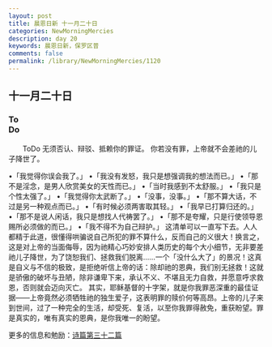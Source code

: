 ```yaml
---
layout: post
title: 晨恩日新 十一月二十日
categories: NewMorningMercies
description: day 20
keywords: 晨恩日新，保罗区普
comments: false
permalink: /library/NewMorningMercies/1120
---
```


## 十一月二十日

### To <br> Do

&emsp;&emsp;ToDo
无须否认、辩驳、抵赖你的罪证。
你若没有罪，上帝就不会差祂的儿子降世了。
 
•「我觉得你误会我了。」
•「我没有发怒，我只是想强调我的想法而已。」
•「那不是淫念，是男人欣赏美女的天性而已。」
•「当时我感到不太舒服。」
•「我只是个性太强了。」
•「我觉得你太武断了。」
•「没事，没事。」
•「那不算大话，不过是另一种观点而已。」
•「有时候必须两害取其轻。」
•「我早已打算归还的。」
•「那不是说人闲话，我只是想找人代祷罢了。」
•「那不是夸耀，只是行使领导恩赐所必须做的而已。」
•「我不得不为自己辩护。」
这清单可以一直写下去。人人都精于此道，很懂得哄骗说自己所犯的罪不算什么，反而自己的义很大！换言之，这是对上帝的当面侮辱，因为祂精心巧妙安排人类历史的每个大小细节，无非要差祂儿子降世，为了饶恕我们、拯救我们脱离……一个「没什么大了」的景况！这真是自义与不信的极致，是拒绝听信上帝的话：除却祂的恩典，我们别无拯救！这就是骄傲的破坏与丑陋，除非谦卑下来，承认不义、不堪且无力自救，并愿意呼求救恩，否则就会迈向灭亡。
其实，耶稣基督的十字架，就是你我罪恶深重的最佳证据——上帝竟然必须牺牲祂的独生爱子，这表明罪的赎价何等高昂。上帝的儿子来到世间，过了一种完全的生活，却受死、复活，以至你我罪得赦免，重获盼望。罪是真实的，唯有真实的恩典，是你我唯一的盼望。

更多的信息和勉励：[诗篇第三十二篇]()
